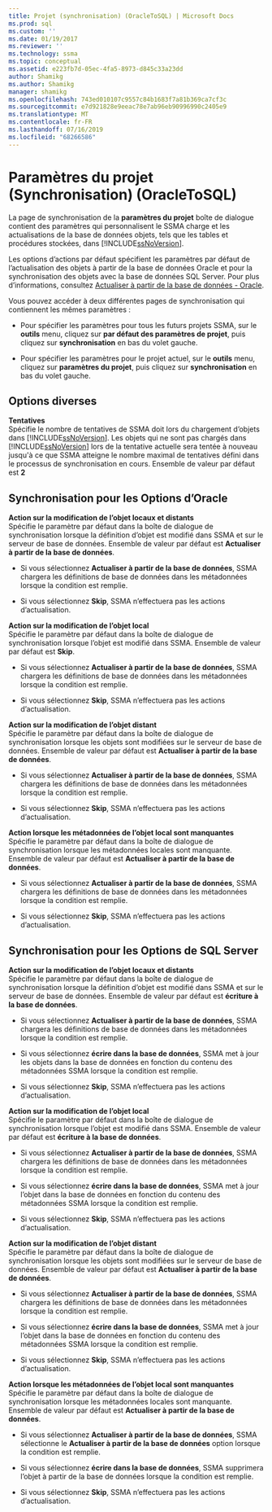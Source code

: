 ```yaml
---
title: Projet (synchronisation) (OracleToSQL) | Microsoft Docs
ms.prod: sql
ms.custom: ''
ms.date: 01/19/2017
ms.reviewer: ''
ms.technology: ssma
ms.topic: conceptual
ms.assetid: e223fb7d-05ec-4fa5-8973-d845c33a23dd
author: Shamikg
ms.author: Shamikg
manager: shamikg
ms.openlocfilehash: 743ed010107c9557c84b1683f7a81b369ca7cf3c
ms.sourcegitcommit: e7d921828e9eeac78e7ab96eb90996990c2405e9
ms.translationtype: MT
ms.contentlocale: fr-FR
ms.lasthandoff: 07/16/2019
ms.locfileid: "68266586"
---
```

# <a name="project-settingssynchronization-oracletosql"></a>Paramètres du projet (Synchronisation) (OracleToSQL)
La page de synchronisation de la **paramètres du projet** boîte de dialogue contient des paramètres qui personnalisent le SSMA charge et les actualisations de la base de données objets, tels que les tables et procédures stockées, dans [!INCLUDE[ssNoVersion](../../includes/ssnoversion-md.md)].  
  
Les options d’actions par défaut spécifient les paramètres par défaut de l’actualisation des objets à partir de la base de données Oracle et pour la synchronisation des objets avec la base de données SQL Server. Pour plus d’informations, consultez [Actualiser à partir de la base de données - Oracle](../../ssma/oracle/refresh-from-database-oracletosql.md).  
  
Vous pouvez accéder à deux différentes pages de synchronisation qui contiennent les mêmes paramètres :  
  
-   Pour spécifier les paramètres pour tous les futurs projets SSMA, sur le **outils** menu, cliquez sur **par défaut des paramètres de projet**, puis cliquez sur **synchronisation** en bas du volet gauche.  
  
-   Pour spécifier les paramètres pour le projet actuel, sur le **outils** menu, cliquez sur **paramètres du projet**, puis cliquez sur **synchronisation** en bas du volet gauche.  
  
## <a name="miscellaneous-options"></a>Options diverses  
**Tentatives**  
Spécifie le nombre de tentatives de SSMA doit lors du chargement d’objets dans [!INCLUDE[ssNoVersion](../../includes/ssnoversion-md.md)]. Les objets qui ne sont pas chargés dans [!INCLUDE[ssNoVersion](../../includes/ssnoversion-md.md)] lors de la tentative actuelle sera tentée à nouveau jusqu'à ce que SSMA atteigne le nombre maximal de tentatives défini dans le processus de synchronisation en cours. Ensemble de valeur par défaut est **2**  
  
## <a name="synchronization-for-oracle-options"></a>Synchronisation pour les Options d’Oracle  
**Action sur la modification de l’objet locaux et distants**  
Spécifie le paramètre par défaut dans la boîte de dialogue de synchronisation lorsque la définition d’objet est modifié dans SSMA et sur le serveur de base de données. Ensemble de valeur par défaut est **Actualiser à partir de la base de données**.  
  
-   Si vous sélectionnez **Actualiser à partir de la base de données**, SSMA chargera les définitions de base de données dans les métadonnées lorsque la condition est remplie.  
  
-   Si vous sélectionnez **Skip**, SSMA n’effectuera pas les actions d’actualisation.  
  
**Action sur la modification de l’objet local**  
Spécifie le paramètre par défaut dans la boîte de dialogue de synchronisation lorsque l’objet est modifié dans SSMA. Ensemble de valeur par défaut est **Skip**.  
  
-   Si vous sélectionnez **Actualiser à partir de la base de données**, SSMA chargera les définitions de base de données dans les métadonnées lorsque la condition est remplie.  
  
-   Si vous sélectionnez **Skip**, SSMA n’effectuera pas les actions d’actualisation.  
  
**Action sur la modification de l’objet distant**  
Spécifie le paramètre par défaut dans la boîte de dialogue de synchronisation lorsque les objets sont modifiées sur le serveur de base de données. Ensemble de valeur par défaut est **Actualiser à partir de la base de données**.  
  
-   Si vous sélectionnez **Actualiser à partir de la base de données**, SSMA chargera les définitions de base de données dans les métadonnées lorsque la condition est remplie.  
  
-   Si vous sélectionnez **Skip**, SSMA n’effectuera pas les actions d’actualisation.  
  
**Action lorsque les métadonnées de l’objet local sont manquantes**  
Spécifie le paramètre par défaut dans la boîte de dialogue de synchronisation lorsque les métadonnées locales sont manquante. Ensemble de valeur par défaut est **Actualiser à partir de la base de données**.  
  
-   Si vous sélectionnez **Actualiser à partir de la base de données**, SSMA chargera les définitions de base de données dans les métadonnées lorsque la condition est remplie.  
  
-   Si vous sélectionnez **Skip**, SSMA n’effectuera pas les actions d’actualisation.  
  
## <a name="synchronization-for-sql-server-options"></a>Synchronisation pour les Options de SQL Server  
**Action sur la modification de l’objet locaux et distants**  
Spécifie le paramètre par défaut dans la boîte de dialogue de synchronisation lorsque la définition d’objet est modifié dans SSMA et sur le serveur de base de données. Ensemble de valeur par défaut est **écriture à la base de données**.  
  
-   Si vous sélectionnez **Actualiser à partir de la base de données**, SSMA chargera les définitions de base de données dans les métadonnées lorsque la condition est remplie.  
  
-   Si vous sélectionnez **écrire dans la base de données**, SSMA met à jour les objets dans la base de données en fonction du contenu des métadonnées SSMA lorsque la condition est remplie.  
  
-   Si vous sélectionnez **Skip**, SSMA n’effectuera pas les actions d’actualisation.  
  
**Action sur la modification de l’objet local**  
Spécifie le paramètre par défaut dans la boîte de dialogue de synchronisation lorsque l’objet est modifié dans SSMA. Ensemble de valeur par défaut est **écriture à la base de données**.  
  
-   Si vous sélectionnez **Actualiser à partir de la base de données**, SSMA chargera les définitions de base de données dans les métadonnées lorsque la condition est remplie.  
  
-   Si vous sélectionnez **écrire dans la base de données**, SSMA met à jour l’objet dans la base de données en fonction du contenu des métadonnées SSMA lorsque la condition est remplie.  
  
-   Si vous sélectionnez **Skip**, SSMA n’effectuera pas les actions d’actualisation.  
  
**Action sur la modification de l’objet distant**  
Spécifie le paramètre par défaut dans la boîte de dialogue de synchronisation lorsque les objets sont modifiées sur le serveur de base de données.  Ensemble de valeur par défaut est **Actualiser à partir de la base de données**.  
  
-   Si vous sélectionnez **Actualiser à partir de la base de données**, SSMA chargera les définitions de base de données dans les métadonnées lorsque la condition est remplie.  
  
-   Si vous sélectionnez **écrire dans la base de données**, SSMA met à jour l’objet dans la base de données en fonction du contenu des métadonnées SSMA lorsque la condition est remplie.  
  
-   Si vous sélectionnez **Skip**, SSMA n’effectuera pas les actions d’actualisation.  
  
**Action lorsque les métadonnées de l’objet local sont manquantes**  
Spécifie le paramètre par défaut dans la boîte de dialogue de synchronisation lorsque les métadonnées locales sont manquante. Ensemble de valeur par défaut est **Actualiser à partir de la base de données**.  
  
-   Si vous sélectionnez **Actualiser à partir de la base de données**, SSMA sélectionne le **Actualiser à partir de la base de données** option lorsque la condition est remplie.  
  
-   Si vous sélectionnez **écrire dans la base de données**, SSMA supprimera l’objet à partir de la base de données lorsque la condition est remplie.  
  
-   Si vous sélectionnez **Skip**, SSMA n’effectuera pas les actions d’actualisation.  
  
